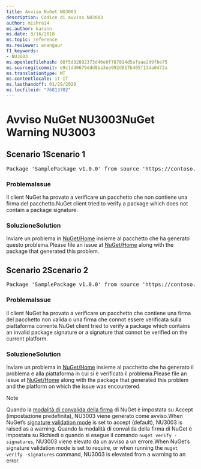```yaml
---
title: Avviso NuGet NU3003
description: Codice di avviso NU3003
author: mishra14
ms.author: karann
ms.date: 8/16/2018
ms.topic: reference
ms.reviewer: anangaur
f1_keywords:
- NU3003
ms.openlocfilehash: 00f5d32892373d46e0f787014d5afaae2d9fbe75
ms.sourcegitcommit: e9c1dd0679ddd8ba3ee992d817b405f13da0472a
ms.translationtype: MT
ms.contentlocale: it-IT
ms.lasthandoff: 01/29/2020
ms.locfileid: "76813702"
---
```

# <a name="nuget-warning-nu3003"></a><span data-ttu-id="567c9-103">Avviso NuGet NU3003</span><span class="sxs-lookup"><span data-stu-id="567c9-103">NuGet Warning NU3003</span></span>

## <a name="scenario-1"></a><span data-ttu-id="567c9-104">Scenario 1</span><span class="sxs-lookup"><span data-stu-id="567c9-104">Scenario 1</span></span>

<pre>Package 'SamplePackage v1.0.0' from source 'https://contoso.com/index.json': The package is not signed. Unable to verify signature from an unsigned package.</pre>

### <a name="issue"></a><span data-ttu-id="567c9-105">Problema</span><span class="sxs-lookup"><span data-stu-id="567c9-105">Issue</span></span>

<span data-ttu-id="567c9-106">Il client NuGet ha provato a verificare un pacchetto che non contiene una firma del pacchetto.</span><span class="sxs-lookup"><span data-stu-id="567c9-106">NuGet client tried to verify a package which does not contain a package signature.</span></span>


### <a name="solution"></a><span data-ttu-id="567c9-107">Soluzione</span><span class="sxs-lookup"><span data-stu-id="567c9-107">Solution</span></span>

<span data-ttu-id="567c9-108">Inviare un problema in [NuGet/Home](https://github.com/NuGet/Home/issues) insieme al pacchetto che ha generato questo problema.</span><span class="sxs-lookup"><span data-stu-id="567c9-108">Please file an issue at [NuGet/Home](https://github.com/NuGet/Home/issues) along with the package that generated this problem.</span></span>



## <a name="scenario-2"></a><span data-ttu-id="567c9-109">Scenario 2</span><span class="sxs-lookup"><span data-stu-id="567c9-109">Scenario 2</span></span>

<pre>Package 'SamplePackage v1.0.0' from source 'https://contoso.com/index.json': The package signature is invalid or cannot be verified on this platform.</pre>

### <a name="issue"></a><span data-ttu-id="567c9-110">Problema</span><span class="sxs-lookup"><span data-stu-id="567c9-110">Issue</span></span>

<span data-ttu-id="567c9-111">Il client NuGet ha provato a verificare un pacchetto che contiene una firma del pacchetto non valida o una firma che connot essere verificata sulla piattaforma corrente.</span><span class="sxs-lookup"><span data-stu-id="567c9-111">NuGet client tried to verify a package which contains an invalid package signature or a signature that connot be verified on the current platform.</span></span>


### <a name="solution"></a><span data-ttu-id="567c9-112">Soluzione</span><span class="sxs-lookup"><span data-stu-id="567c9-112">Solution</span></span>

<span data-ttu-id="567c9-113">Inviare un problema in [NuGet/Home](https://github.com/NuGet/Home/issues) insieme al pacchetto che ha generato il problema e alla piattaforma in cui si è verificato il problema.</span><span class="sxs-lookup"><span data-stu-id="567c9-113">Please file an issue at [NuGet/Home](https://github.com/NuGet/Home/issues) along with the package that generated this problem and the platform on which the issue was encountered.</span></span>

> [!Note]
> <span data-ttu-id="567c9-114">Quando la [modalità di convalida della firma](../../consume-packages/installing-signed-packages.md#configure-package-signature-requirements) di NuGet è impostata su Accept (impostazione predefinita), NU3003 viene generato come avviso.</span><span class="sxs-lookup"><span data-stu-id="567c9-114">When NuGet’s [signature validation mode](../../consume-packages/installing-signed-packages.md#configure-package-signature-requirements) is set to accept (default), NU3003 is raised as a warning.</span></span> <span data-ttu-id="567c9-115">Quando la modalità di convalida della firma di NuGet è impostata su Richiedi o quando si esegue il comando `nuget verify -signatures`, NU3003 viene elevato da un avviso a un errore.</span><span class="sxs-lookup"><span data-stu-id="567c9-115">When NuGet’s signature validation mode is set to require, or when running the `nuget verify -signatures` command, NU3003 is elevated from a warning to an error.</span></span> 
